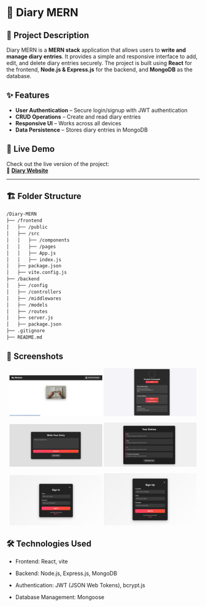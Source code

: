 # 📖 Diary MERN  

## 📌 Project Description  
Diary MERN is a **MERN stack** application that allows users to **write and manage diary entries**. It provides a simple and responsive interface to add, edit, and delete diary entries securely. The project is built using **React** for the frontend, **Node.js & Express.js** for the backend, and **MongoDB** as the database.

## ✨ Features  
- **User Authentication** – Secure login/signup with JWT authentication  
- **CRUD Operations** – Create and read  diary entries  
- **Responsive UI** – Works across all devices  
- **Data Persistence** – Stores diary entries in MongoDB

## 🚀 Live Demo  
Check out the live version of the project:  
🔗 **[Diary Website](https://diary-mern-frontend.onrender.com/)**  

---

## 🏗️ Folder Structure  
```bash
/Diary-MERN
├── /frontend
│   ├── /public
│   ├── /src
│   │   ├── /components
│   │   ├── /pages
│   │   ├── App.js
│   │   ├── index.js
│   ├── package.json
│   ├── vite.config.js
├── /backend
│   ├── /config
│   ├── /controllers
│   ├── /middlewares
│   ├── /models
│   ├── /routes
│   ├── server.js
│   ├── package.json
├── .gitignore
├── README.md

```

## 📸 Screenshots  

<p align="center">
  <img src="screenshots/Screenshot(1084).png" alt="Home Page" width="48%">
  <img src="screenshots/Screenshot(1089).png" alt="Diary Entry Page" width="48%">
</p>

<p align="center">
  <img src="screenshots/Screenshot(1085).png" alt="Authentication Page" width="48%">
  <img src="screenshots/Screenshot(1088).png" alt="Dashboard Page" width="48%">
</p>
<p align="center">
  <img src="screenshots/Screenshot(1086).png" alt="Home Page" width="48%">
  <img src="screenshots/Screenshot(1087).png" alt="Diary Entry Page" width="48%">
</p>



## 🛠️ Technologies Used

- Frontend: React, vite

- Backend: Node.js, Express.js, MongoDB

- Authentication: JWT (JSON Web Tokens), bcrypt.js

- Database Management: Mongoose
